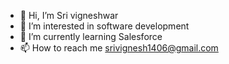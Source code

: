 - 👋 Hi, I’m Sri vigneshwar
- 👀 I’m interested in software development 
- 🌱 I’m currently learning Salesforce
- 📫 How to reach me srivignesh1406@gmail.com

<!---
srivigneshwar1462/srivigneshwar1462 is a ✨ special ✨ repository because its `README.md` (this file) appears on your GitHub profile.
You can click the Preview link to take a look at your changes.
--->

